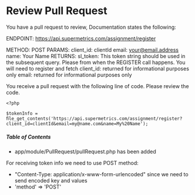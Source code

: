 # Review Pull Request

You have a pull request to review,
Documentation states the following:

ENDPOINT: https://api.supermetrics.com/assignment/register

METHOD: POST
PARAMS:
	client_id: clientId
	email: your@email.address
	name: Your Name
RETURNS:
	sl_token: This token string should be used in the subsequent query. Please
	from when the REGISTER call happens. You will need to register and fetch
	client_id: returned for informational purposes only
	email: returned for informational purposes only

You receive a pull request with the following line of code. Please review the code.

```
<?php

$tokenInfo = ﬁle_get_contents('https://api.supermetrics.com/assignment/register?
client_id=clientId&email=my@name.com&name=My%20Name');

```


##### Table of Contents

- app/module/PullRequest/pullRequest.php has been added


For receiving token info we need to use POST method:
- "Content-Type: application/x-www-form-urlencoded" since we need to send encoded key and values
- 'method' => 'POST'











